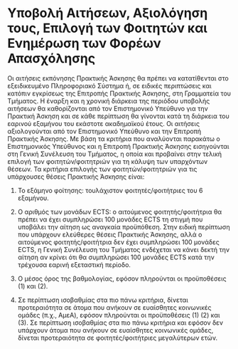 # Υποβολή Αιτήσεων, Αξιολόγηση τους, Επιλογή των Φοιτητών και Ενημέρωση των Φορέων Απασχόλησης

Οι αιτήσεις εκπόνησης Πρακτικής Άσκησης θα πρέπει να κατατίθενται στο
εξειδικευμένο Πληροφοριακό Σύστημα ή, σε ειδικές περιπτώσεις και κατόπιν
εγκρίσεως της Επιτροπής Πρακτικής Άσκησης, στη Γραμματεία του Τμήματος.
Η έναρξη και η χρονική διάρκεια της περιόδου υποβολής αιτήσεων θα καθορίζονται
από τον Επιστημονικό Υπεύθυνο για την Πρακτική Άσκηση και σε κάθε περίπτωση θα
γίνονται κατά τη διάρκεια του εαρινού εξαμήνου του εκάστοτε ακαδημαϊκού έτους.
Οι αιτήσεις αξιολογούνται από τον Επιστημονικό Υπεύθυνο και την Επιτροπή
Πρακτικής Άσκησης. Με βάση τα κριτήρια που αναλύονται παρακάτω ο
Επιστημονικός Υπεύθυνος και η Επιτροπή Πρακτικής Άσκησης εισηγούνται στη
Γενική Συνέλευση του Τμήματος, η οποία και προβαίνει στην τελική επιλογή των
φοιτητών/φοιτητριών για τη κάλυψη των υπαρχόντων θέσεων.
Τα κριτήρια επιλογής των φοιτητών/φοιτητριών για τις υπάρχουσες θέσεις
Πρακτικής Άσκησης είναι:

1. Το εξάμηνο φοίτησης: τουλάχιστον φοιτητές/φοιτήτριες του 6 εξαμήνου.


2. Ο αριθμός των μονάδων ECTS: ο αιτούμενος φοιτητής/φοιτήτρια θα πρέπει να έχει
συμπληρώσει 100 μονάδες ECTS τη στιγμή που υποβάλει την αίτηση ως αναγκαία
προϋπόθεση. Στην ειδική περίπτωση που υπάρχουν ελεύθερες θέσεις Πρακτικής
Άσκησης, αλλά ο αιτούμενος φοιτητής/φοιτήτρια δεν έχει συμπληρώσει 100 μονάδες
ECTS, η Γενική Συνέλευση του Τμήματος ενδέχεται να κάνει δεκτή την αίτηση αν
κρίνει ότι θα συμπληρώσει 100 μονάδες ECTS κατά την τρέχουσα εαρινή εξεταστική
περίοδο.

3. Ο μέσος όρος της βαθμολογίας, εφόσον πληρούνται οι προϋποθέσεις (1) και (2).

4. Σε περίπτωση ισοβαθμίας στα πιο πάνω κριτήρια, δίνεται προτεραιότητα σε
άτομα που ανήκουν σε ευαίσθητες κοινωνικές ομάδες (π.χ., AμεA), εφόσον
πληρούνται οι προϋποθέσεις (1) (2) και (3). Σε περίπτωση ισοβαθμίας στα πιο πάνω
κριτήρια και εφόσον δεν υπάρχουν άτομα που ανήκουν σε ευαίσθητες κοινωνικές
ομάδες, δίνεται προτεραιότητα σε φοιτητές/φοιτήτριες μεγαλύτερων ετών.
